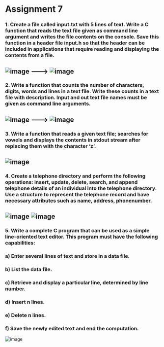 # Assignment 7
### 1. Create a file called input.txt with 5 lines of text. Write a C function that reads the text file given as command line argument and writes the file contents on the console. Save this function in a header file input.h so that the header can be included in applications that require reading and displaying the contents from a file.
![image](https://user-images.githubusercontent.com/91019132/183884951-ae16a118-3d88-453f-a529-33f212f420a4.png)  ---> ![image](https://user-images.githubusercontent.com/91019132/183885048-0a195dd1-0787-4857-ad86-18f5f37173cf.png)
---
### 2. Write a function that counts the number of characters, digits, words and lines in a text file. Write these counts in a text file with description. Input and out text file names must be given as command line arguments.
![image](https://user-images.githubusercontent.com/91019132/183885253-5c9296cf-944b-4d5d-872b-a8e20208b129.png) --->  ![image](https://user-images.githubusercontent.com/91019132/183885506-10f50440-2743-409b-ade0-0b56416fb6e1.png)
----
### 3. Write a function that reads a given text file; searches for vowels and displays the contents in stdout stream after replacing them with the character ‘z’.
![image](https://user-images.githubusercontent.com/91019132/183885874-d3fb2343-294a-4106-baa8-b2f68451426f.png)
----
### 4. Create a telephone directory and perform the following operations: insert, update, delete, search, and append telephone details of an individual into the telephone directory. Use a structure to represent the telephone record and have necessary attributes such as name, address, phonenumber.
![image](https://user-images.githubusercontent.com/91019132/183886747-7d4646aa-c7e6-4215-9133-54770bfe928c.png)
![image](https://user-images.githubusercontent.com/91019132/183886840-41c63ca2-86ae-4f96-bf75-15825a518f22.png)
----
### 5. Write a complete C program that can be used as a simple line-oriented text editor. This program must have the following capabilities:
### a) Enter several lines of text and store in a data file.
### b) List the data file.
### c) Retrieve and display a particular line, determined by line number.
### d) Insert n lines.
### e) Delete n lines.
### f) Save the newly edited text and end the computation.
![image](https://user-images.githubusercontent.com/91019132/183887010-3ae87ca1-7c3b-4701-af39-0b4ce6adb0b5.png)
